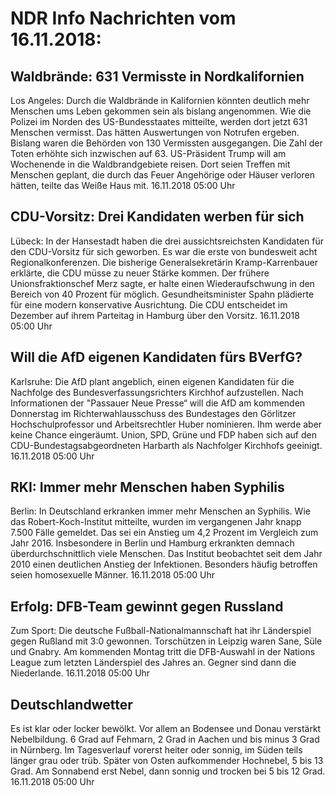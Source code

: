 # NDR Info Nachrichten vom 16.11.2018:


## Waldbrände: 631 Vermisste in Nordkalifornien
Los Angeles: Durch die Waldbrände in Kalifornien könnten deutlich mehr Menschen ums Leben gekommen sein als bislang angenommen. Wie die Polizei im Norden des US-Bundesstaates mitteilte, werden dort jetzt 631 Menschen vermisst. Das hätten Auswertungen von Notrufen ergeben. Bislang waren die Behörden von 130 Vermissten ausgegangen. Die Zahl der Toten erhöhte sich inzwischen auf 63. US-Präsident Trump will am Wochenende in die Waldbrandgebiete reisen. Dort seien Treffen mit Menschen geplant, die durch das Feuer Angehörige oder Häuser verloren hätten, teilte das Weiße Haus mit. 16.11.2018 05:00 Uhr 

## CDU-Vorsitz: Drei Kandidaten werben für sich
Lübeck: In der Hansestadt haben die drei aussichtsreichsten Kandidaten für den CDU-Vorsitz für sich geworben. Es war die erste von bundesweit acht Regionalkonferenzen. Die bisherige Generalsekretärin Kramp-Karrenbauer erklärte, die CDU müsse zu neuer Stärke kommen. Der frühere Unionsfraktionschef Merz sagte, er halte einen Wiederaufschwung in den Bereich von 40 Prozent für möglich. Gesundheitsminister Spahn plädierte für eine modern konservative Ausrichtung. Die CDU entscheidet im Dezember auf ihrem Parteitag in Hamburg über den Vorsitz. 16.11.2018 05:00 Uhr 

## Will die AfD eigenen Kandidaten fürs BVerfG?
Karlsruhe: Die AfD plant angeblich, einen eigenen Kandidaten für die Nachfolge des  Bundesverfassungsrichters Kirchhof aufzustellen. Nach Informationen der "Passauer Neue Presse“ will die AfD am kommenden Donnerstag im Richterwahlausschuss des Bundestages den Görlitzer Hochschulprofessor und Arbeitsrechtler Huber nominieren. Ihm werde aber keine Chance eingeräumt. Union, SPD, Grüne und FDP haben sich auf den CDU-Bundestagsabgeordneten Harbarth als Nachfolger Kirchhofs geeinigt. 16.11.2018 05:00 Uhr 

## RKI: Immer mehr Menschen haben Syphilis
Berlin: In Deutschland erkranken immer mehr Menschen an Syphilis. Wie das Robert-Koch-Institut mitteilte, wurden im vergangenen Jahr knapp 7.500 Fälle gemeldet. Das sei ein Anstieg um 4,2 Prozent im Vergleich zum Jahr 2016. Insbesondere in Berlin und Hamburg erkrankten demnach überdurchschnittlich viele Menschen. Das Institut beobachtet seit dem Jahr 2010 einen deutlichen Anstieg der Infektionen. Besonders häufig betroffen seien homosexuelle Männer. 16.11.2018 05:00 Uhr 

## Erfolg: DFB-Team gewinnt gegen Russland
Zum Sport: Die deutsche Fußball-Nationalmannschaft hat ihr Länderspiel gegen Rußland mit 3:0 gewonnen. Torschützen in Leipzig waren Sane, Süle und Gnabry. Am kommenden Montag tritt die DFB-Auswahl in der Nations League zum letzten Länderspiel des Jahres an. Gegner sind dann die Niederlande. 16.11.2018 05:00 Uhr 

## Deutschlandwetter
Es ist klar oder locker bewölkt. Vor allem an Bodensee und Donau verstärkt Nebelbildung. 6 Grad auf Fehmarn, 2 Grad in Aachen und bis minus 3 Grad in Nürnberg. Im Tagesverlauf vorerst heiter oder sonnig, im Süden teils länger grau oder trüb. Später von Osten aufkommender Hochnebel, 5 bis 13 Grad. Am Sonnabend erst Nebel, dann sonnig und trocken bei 5 bis 12 Grad. 16.11.2018 05:00 Uhr 
